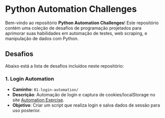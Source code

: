 # Python Automation Challenges

Bem-vindo ao repositório **Python Automation Challenges**! Este repositório contém uma coleção de desafios de programação projetados para aprimorar suas habilidades em automação de testes, web scraping, e manipulação de dados com Python.

## Desafios

Abaixo está a lista de desafios incluídos neste repositório:

### 1. Login Automation

- **Caminho**: `01-login-automation/`
- **Descrição**: Automação de login e captura de cookies/localStorage no site [Automation Exercise](https://automationexercise.com/login).
- **Objetivo**: Criar um script que realiza login e salva dados de sessão para uso posterior.
